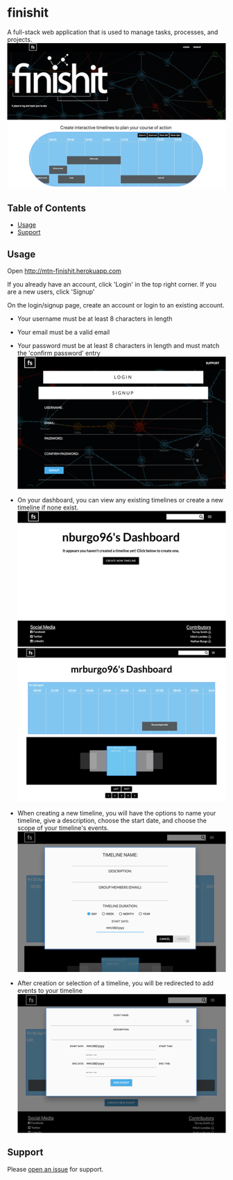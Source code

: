 # finishit
A full-stack web application that is used to manage tasks, processes, and projects.
![landing-page](public/images/landing.png)

## Table of Contents

- [Usage](#usage)
- [Support](#support)

## Usage

Open http://mtn-finishit.herokuapp.com

If you already have an account, click 'Login' in the top right corner. If you are a new users, click 'Signup'

On the login/signup page, create an account or login to an existing account.
- Your username must be at least 8 characters in length
- Your email must be a valid email
- Your password must be at least 8 characters in length and must match the 'confirm password' entry
![login-signup](public/images/login.png)

- On your dashboard, you can view any existing timelines or create a new timeline if none exist.
![dashboard-no-timeline](public/images/no-timeline.png)
![dashboard-timeline](public/images/timeline.png)

- When creating a new timeline, you will have the options to name your timeline, give a description, choose the start date, and choose the scope of your timeline's events.
![new-timeline](public/images/new-timeline.png)

- After creation or selection of a timeline, you will be redirected to add events to your timeline ![add-event-page](public/images/event.png)

## Support

Please [open an issue](https://github.com/TheRealTorreySmith/finishit/issues) for support.
